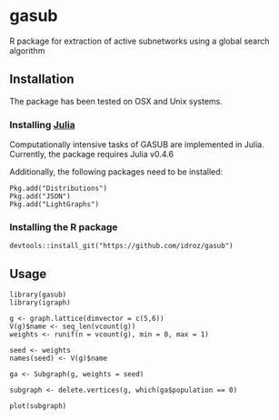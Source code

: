 # gasub
R package for extraction of active subnetworks using a global search algorithm

## Installation

The package has been tested on OSX and Unix systems.

### Installing [Julia](http://julialang.org/downloads/)
Computationally intensive tasks of GASUB are implemented in Julia. Currently, the package requires Julia v0.4.6

Additionally, the following packages need to be installed:

```
Pkg.add("Distributions")
Pkg.add("JSON")
Pkg.add("LightGraphs")
```

### Installing the R package

```
devtools::install_git("https://github.com/idroz/gasub")
```

## Usage
```
library(gasub)
library(igraph)

g <- graph.lattice(dimvector = c(5,6))
V(g)$name <- seq_len(vcount(g))
weights <- runif(n = vcount(g), min = 0, max = 1)

seed <- weights
names(seed) <- V(g)$name

ga <- Subgraph(g, weights = seed)

subgraph <- delete.vertices(g, which(ga$population == 0)

plot(subgraph)
```

